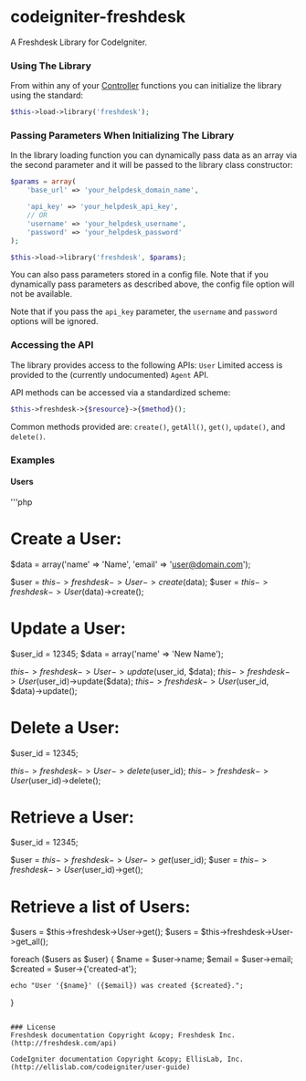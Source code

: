 # codeigniter-freshdesk

A Freshdesk Library for CodeIgniter.

### Using The Library

From within any of your [Controller][controller] functions you can initialize the library using the standard:
```php
$this->load->library('freshdesk');
```

[controller]:http://ellislab.com/codeigniter/user-guide/general/controllers.html

### Passing Parameters When Initializing The Library

In the library loading function you can dynamically pass data as an array via the second parameter and it will be passed to the library class constructor:
```php
$params = array(
    'base_url' => 'your_helpdesk_domain_name',

    'api_key' => 'your_helpdesk_api_key',
    // OR
    'username' => 'your_helpdesk_username',
    'password' => 'your_helpdesk_password'
);

$this->load->library('freshdesk', $params);
```

You can also pass parameters stored in a config file. Note that if you dynamically pass parameters as described above, the config file option will not be available.

Note that if you pass the `api_key` parameter, the `username` and `password` options will be ignored.

### Accessing the API

The library provides access to the following APIs: `User`
Limited access is provided to the (currently undocumented) `Agent` API.

API methods can be accessed via a standardized scheme:
```php
$this->freshdesk->{$resource}->{$method}();
```
Common methods provided are: `create()`, `getAll()`, `get()`, `update()`, and `delete()`.

### Examples
#### Users
'''php
# Create a User:
$data = array('name' => 'Name', 'email' => 'user@domain.com');

$user = $this->freshdesk->User->create($data);
$user = $this->freshdesk->User($data)->create();

# Update a User:
$user_id = 12345;
$data = array('name' => 'New Name');

$this->freshdesk->User->update($user_id, $data);
$this->freshdesk->User($user_id)->update($data);
$this->freshdesk->User($user_id, $data)->update();

# Delete a User:
$user_id = 12345;

$this->freshdesk->User->delete($user_id);
$this->freshdesk->User($user_id)->delete();

# Retrieve a User:
$user_id = 12345;

$user = $this->freshdesk->User->get($user_id);
$user = $this->freshdesk->User($user_id)->get();

# Retrieve a list of Users:
$users = $this->freshdesk->User->get();
$users = $this->freshdesk->User->get_all();

foreach ($users as $user)
{
    $name = $user->name;
    $email = $user->email;
    $created = $user->{'created-at'};

    echo "User '{$name}' ({$email}) was created {$created}.";
}
```

### License
Freshdesk documentation Copyright &copy; Freshdesk Inc. (http://freshdesk.com/api)

CodeIgniter documentation Copyright &copy; EllisLab, Inc. (http://ellislab.com/codeigniter/user-guide)
